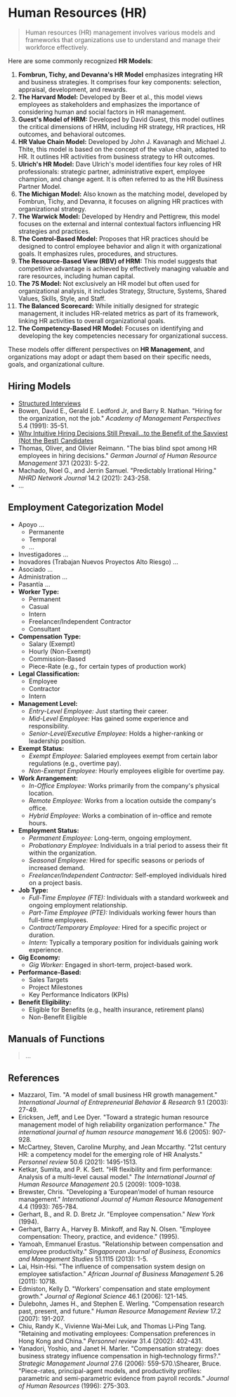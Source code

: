 # Human Resources (HR)

> Human resources (HR) management involves various models and frameworks that organizations use to understand and manage their workforce effectively.

Here are some commonly recognized **HR Models**:

1. **Fombrun, Tichy, and Devanna's HR Model** emphasizes integrating HR and business strategies. It comprises four key components: selection, appraisal, development, and rewards.
2. **The Harvard Model:** Developed by Beer et al., this model views employees as stakeholders and emphasizes the importance of considering human and social factors in HR management.
3. **Guest's Model of HRM:** Developed by David Guest, this model outlines the critical dimensions of HRM, including HR strategy, HR practices, HR outcomes, and behavioral outcomes.
4. **HR Value Chain Model:** Developed by John J. Kavanagh and Michael J. Thite, this model is based on the concept of the value chain, adapted to HR. It outlines HR activities from business strategy to HR outcomes.
5. **Ulrich's HR Model:** Dave Ulrich's model identifies four key roles of HR professionals: strategic partner, administrative expert, employee champion, and change agent. It is often referred to as the HR Business Partner Model.
6. **The Michigan Model:** Also known as the matching model, developed by Fombrun, Tichy, and Devanna, it focuses on aligning HR practices with organizational strategy.
7. **The Warwick Model:** Developed by Hendry and Pettigrew, this model focuses on the external and internal contextual factors influencing HR strategies and practices.
8. **The Control-Based Model:** Proposes that HR practices should be designed to control employee behavior and align it with organizational goals. It emphasizes rules, procedures, and structures.
9. **The Resource-Based View (RBV) of HRM:** This model suggests that competitive advantage is achieved by effectively managing valuable and rare resources, including human capital.
10. **The 7S Model:** Not exclusively an HR model but often used for organizational analysis, it includes Strategy, Structure, Systems, Shared Values, Skills, Style, and Staff.
11. **The Balanced Scorecard:** While initially designed for strategic management, it includes HR-related metrics as part of its framework, linking HR activities to overall organizational goals.
12. **The Competency-Based HR Model:** Focuses on identifying and developing the key competencies necessary for organizational success.

These models offer different perspectives on **HR Management**, and organizations may adopt or adapt them based on their specific needs, goals, and organizational culture.

## Hiring Models

- [Structured Interviews](https://www.cojds.org/2019/08/05/structured-interviews/)
- Bowen, David E., Gerald E. Ledford Jr, and Barry R. Nathan. "Hiring for the organization, not the job." *Academy of Management Perspectives* 5.4 (1991): 35-51.
- [Why Intuitive Hiring Decisions Still Prevail…to the Benefit of the Savviest (Not the Best) Candidates](https://www.stonewoodgroup.com/why-intuitive-hiring-decisions-still-prevailto-the-benefit-of-the-savviest-not-the-best-candidates/)
- Thomas, Oliver, and Olivier Reimann. "The bias blind spot among HR employees in hiring decisions." *German Journal of Human Resource Management* 37.1 (2023): 5-22.
- Machado, Noel G., and Jerrin Samuel. "Predictably Irrational Hiring." *NHRD Network Journal* 14.2 (2021): 243-258.
- …

## Employment Categorization Model

- Apoyo …
    - Permanente
    - Temporal
    - …
- Investigadores …
- Inovadores (Trabajan Nuevos Proyectos Alto Riesgo) …
- Asociado …
- Administration …
- Pasantía …
- **Worker Type:**
    - Permanent
    - Casual
    - Intern
    - Freelancer/Independent Contractor
    - Consultant
- **Compensation Type:**
    - Salary (Exempt)
    - Hourly (Non-Exempt)
    - Commission-Based
    - Piece-Rate (e.g., for certain types of production work)
- **Legal Classification:**
    - Employee
    - Contractor
    - Intern
- **Management Level:**
    - *Entry-Level Employee:* Just starting their career.
    - *Mid-Level Employee:* Has gained some experience and responsibility.
    - *Senior-Level/Executive Employee:* Holds a higher-ranking or leadership position.
- **Exempt Status:**
    - *Exempt Employee:* Salaried employees exempt from certain labor regulations (e.g., overtime pay).
    - *Non-Exempt Employee:* Hourly employees eligible for overtime pay.
- **Work Arrangement:**
    - *In-Office Employee:* Works primarily from the company's physical location.
    - *Remote Employee:* Works from a location outside the company's office.
    - *Hybrid Employee:* Works a combination of in-office and remote hours.
- **Employment Status:**
    - *Permanent Employee:* Long-term, ongoing employment.
    - *Probationary Employee:* Individuals in a trial period to assess their fit within the organization.
    - *Seasonal Employee:* Hired for specific seasons or periods of increased demand.
    - *Freelancer/Independent Contractor:* Self-employed individuals hired on a project basis.
- **Job Type:**
    - *Full-Time Employee (FTE):* Individuals with a standard workweek and ongoing employment relationship.
    - *Part-Time Employee (PTE):* Individuals working fewer hours than full-time employees.
    - *Contract/Temporary Employee:* Hired for a specific project or duration.
    - *Intern:* Typically a temporary position for individuals gaining work experience.
- **Gig Economy:**
    - *Gig Worker:* Engaged in short-term, project-based work.
- **Performance-Based:**
    - Sales Targets
    - Project Milestones
    - Key Performance Indicators (KPIs)
- **Benefit Eligibility:**
    - Eligible for Benefits (e.g., health insurance, retirement plans)
    - Non-Benefit Eligible

## Manuals of Functions

> …
> 

## References

- Mazzarol, Tim. "A model of small business HR growth management." *International Journal of Entrepreneurial Behavior & Research* 9.1 (2003): 27-49.
- Ericksen, Jeff, and Lee Dyer. "Toward a strategic human resource
management model of high reliability organization performance." *The international journal of human resource management* 16.6 (2005): 907-928.
- McCartney, Steven, Caroline Murphy, and Jean Mccarthy. "21st century HR:
a competency model for the emerging role of HR Analysts." *Personnel review* 50.6 (2021): 1495-1513.
- Ketkar, Sumita, and P. K. Sett. "HR flexibility and firm performance: Analysis of a multi-level causal model." *The International Journal of Human Resource Management* 20.5 (2009): 1009-1038.
- Brewster, Chris. "Developing a ‘European’model of human resource management." *International Journal of Human Resource Management* 4.4 (1993): 765-784.
- Gerhart, B., and R. D. Bretz Jr. "Employee compensation." *New York* (1994).
- Gerhart, Barry A., Harvey B. Minkoff, and Ray N. Olsen. "Employee compensation: Theory, practice, and evidence." (1995).
- Yamoah, Emmanuel Erastus. "Relationship between compensation and employee productivity." *Singaporean Journal of Business, Economics and Management Studies* 51.1115 (2013): 1-5.
- Lai, Hsin-Hsi. "The influence of compensation system design on employee satisfaction." *African Journal of Business Management* 5.26 (2011): 10718.
- Edmiston, Kelly D. "Workers’ compensation and state employment growth." *Journal of Regional Science* 46.1 (2006): 121-145.
- Dulebohn, James H., and Stephen E. Werling. "Compensation research past, present, and future." *Human Resource Management Review* 17.2 (2007): 191-207.
- Chiu, Randy K., Vivienne Wai‐Mei Luk, and Thomas Li‐Ping Tang.
"Retaining and motivating employees: Compensation preferences in Hong
Kong and China." *Personnel review* 31.4 (2002): 402-431.
- Yanadori, Yoshio, and Janet H. Marler. "Compensation strategy: does
business strategy influence compensation in high‐technology firms?." *Strategic Management Journal* 27.6 (2006): 559-570.\Shearer, Bruce. "Piece-rates, principal-agent models, and productivity
profiles: parametric and semi-parametric evidence from payroll records."
*Journal of Human Resources* (1996): 275-303.
